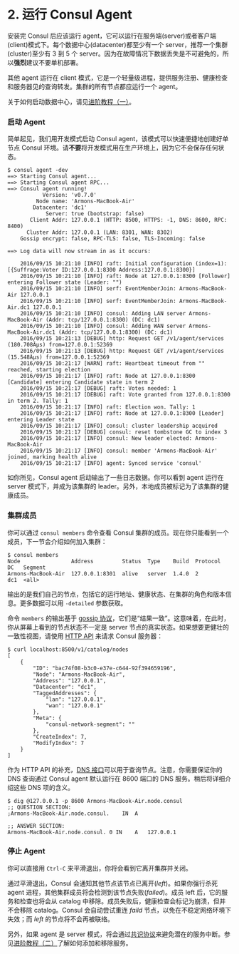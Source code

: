 # 2. 运行 Consul Agent

安装完 Consul 后应该运行 agent，它可以运行在服务端\(server\)或者客户端\(client\)模式下。每个数据中心\(datacenter\)都至少有一个 server，推荐一个集群\(cluster\)至少有 3 到 5 个 server。因为在故障情况下数据丢失是不可避免的，所以**强烈**建议不要单机部署。

其他 agent 运行在 client 模式，它是一个轻量级进程，提供服务注册、健康检查和服务器见的查询转发。集群的所有节点都应运行一个 agent。

关于如何启动数据中心，请见[进阶教程（一）](https://kingfree.gitbook.io/consul/jin-jie-jiao-cheng-yi-bu-shu-shu-ju-zhong-xin)。

### 启动 Agent

简单起见，我们用开发模式启动 Consul agent，该模式可以快速便捷地创建好单节点 Consul 环境。请**不要**将开发模式用在生产环境上，因为它不会保存任何状态。

```text
$ consul agent -dev
==> Starting Consul agent...
==> Starting Consul agent RPC...
==> Consul agent running!
           Version: 'v0.7.0'
         Node name: 'Armons-MacBook-Air'
        Datacenter: 'dc1'
            Server: true (bootstrap: false)
       Client Addr: 127.0.0.1 (HTTP: 8500, HTTPS: -1, DNS: 8600, RPC: 8400)
      Cluster Addr: 127.0.0.1 (LAN: 8301, WAN: 8302)
    Gossip encrypt: false, RPC-TLS: false, TLS-Incoming: false

==> Log data will now stream in as it occurs:

    2016/09/15 10:21:10 [INFO] raft: Initial configuration (index=1): [{Suffrage:Voter ID:127.0.0.1:8300 Address:127.0.0.1:8300}]
    2016/09/15 10:21:10 [INFO] raft: Node at 127.0.0.1:8300 [Follower] entering Follower state (Leader: "")
    2016/09/15 10:21:10 [INFO] serf: EventMemberJoin: Armons-MacBook-Air 127.0.0.1
    2016/09/15 10:21:10 [INFO] serf: EventMemberJoin: Armons-MacBook-Air.dc1 127.0.0.1
    2016/09/15 10:21:10 [INFO] consul: Adding LAN server Armons-MacBook-Air (Addr: tcp/127.0.0.1:8300) (DC: dc1)
    2016/09/15 10:21:10 [INFO] consul: Adding WAN server Armons-MacBook-Air.dc1 (Addr: tcp/127.0.0.1:8300) (DC: dc1)
    2016/09/15 10:21:13 [DEBUG] http: Request GET /v1/agent/services (180.708Âµs) from=127.0.0.1:52369
    2016/09/15 10:21:13 [DEBUG] http: Request GET /v1/agent/services (15.548Âµs) from=127.0.0.1:52369
    2016/09/15 10:21:17 [WARN] raft: Heartbeat timeout from "" reached, starting election
    2016/09/15 10:21:17 [INFO] raft: Node at 127.0.0.1:8300 [Candidate] entering Candidate state in term 2
    2016/09/15 10:21:17 [DEBUG] raft: Votes needed: 1
    2016/09/15 10:21:17 [DEBUG] raft: Vote granted from 127.0.0.1:8300 in term 2. Tally: 1
    2016/09/15 10:21:17 [INFO] raft: Election won. Tally: 1
    2016/09/15 10:21:17 [INFO] raft: Node at 127.0.0.1:8300 [Leader] entering Leader state
    2016/09/15 10:21:17 [INFO] consul: cluster leadership acquired
    2016/09/15 10:21:17 [DEBUG] consul: reset tombstone GC to index 3
    2016/09/15 10:21:17 [INFO] consul: New leader elected: Armons-MacBook-Air
    2016/09/15 10:21:17 [INFO] consul: member 'Armons-MacBook-Air' joined, marking health alive
    2016/09/15 10:21:17 [INFO] agent: Synced service 'consul'
```

如你所见，Consul agent 启动输出了一些日志数据。你可以看到 agent 运行在 server 模式下，并成为该集群的 leader。另外，本地成员被标记为了该集群的健康成员。

### 集群成员

你可以通过 `consul members` 命令查看 Consul 集群的成员。现在你只能看到一个成员，下一节会介绍如何加入集群：

```text
$ consul members
Node                Address         Status  Type    Build  Protocol  DC   Segment
Armons-MacBook-Air  127.0.0.1:8301  alive   server  1.4.0  2         dc1  <all>
```

输出的是我们自己的节点，包括它的运行地址、健康状态、在集群的角色和版本信息。更多数据可以用  `-detailed` 参数获取。

命令 `members` 的输出基于 [gossip 协议](https://consul.io/docs/internals/gossip.html)，它们是“结果一致”。这意味着，在此时，你从屏幕上看到的节点状态不一定是 server 节点的真实状态。如果想要更健壮的一致性视图，请使用 [HTTP API](https://consul.io/api/index.html) 来请求 Consul 服务器：

```text
$ curl localhost:8500/v1/catalog/nodes
[
    {
        "ID": "bac74f08-b3c0-e37e-c644-92f394659196",
        "Node": "Armons-MacBook-Air",
        "Address": "127.0.0.1",
        "Datacenter": "dc1",
        "TaggedAddresses": {
            "lan": "127.0.0.1",
            "wan": "127.0.0.1"
        },
        "Meta": {
            "consul-network-segment": ""
        },
        "CreateIndex": 7,
        "ModifyIndex": 7
    }
]
```

作为 HTTP API 的补充，[DNS 接口](https://consul.io/docs/agent/dns.html)可以用于查询节点。注意，你需要保证你的 DNS 查询通过 Consul agent 默认运行在 8600 端口的 DNS 服务。稍后将详细介绍这些 DNS 项的含义。

```text
$ dig @127.0.0.1 -p 8600 Armons-MacBook-Air.node.consul
;; QUESTION SECTION:
;Armons-MacBook-Air.node.consul.    IN  A

;; ANSWER SECTION:
Armons-MacBook-Air.node.consul. 0 IN    A   127.0.0.1
```

### 停止 Agent

你可以直接用 `Ctrl-C` 来平滑退出，你将会看到它离开集群并关闭。

通过平滑退出，Consul 会通知其他节点该节点已离开\(_left_\)。如果你强行杀死 agent 进程，其他集群成员将会检测到该节点失败\(_failed_\)。成员 left 后，它的服务和检查也将会从 catalog 中移除。成员失败后，健康检查会标记为崩溃，但并不会移除 catalog。Consul 会自动尝试重连 _faild_ 节点，以免在不稳定网络环境下失效；而 _left_ 的节点将不会再被联络。

另外，如果 agent 是 server 模式，将会通过[共识协议](https://consul.io/docs/internals/consensus.html)来避免潜在的服务中断。参见[进阶教程（二）](https://kingfree.gitbook.io/consul/jin-jie-jiao-cheng-er-jin-jie-cao-zuo)了解如何添加和移除服务。

